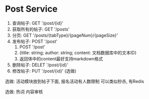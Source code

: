 # Post Service


1. 查询帖子: GET '/post/{id}'
2. 获取所有的帖子: GET '/posts'
3. 分页: GET '/posts/{tabType}/{pageNum}/{pageSize}'
4. 发布帖子: POST '/post'
    1. POST '/post'
    2. {title: string;
       author: string;
       content: 文档数据库中的文本ID}
    3. 返回体中的content最好支持markdown格式
5. 删除帖子: DELET '/post/{id}'
6. 修改帖子: PUT '/post/{id}' (选做)

选做:
活动模块放到帖子下面, 报名活动有人数限制 可以类似秒杀, 有Redis

选做: 热词 内容审核